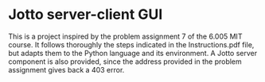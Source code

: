 # Jotto server-client GUI

This is a project inspired by the problem assignment 7 of the 6.005 MIT course. It follows thoroughly
the steps indicated in the Instructions.pdf file, but adapts them to the Python language and its environment.
A Jotto server component is also provided, since the address provided in the problem assignment gives back
a 403 error.